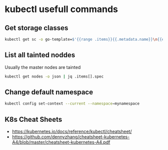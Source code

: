 # kubectl usefull commands

## Get storage classes

```bash
kubectl get sc -o go-template=$'{{range .items}}{{.metadata.name}}\n{{end}}'
```

## List all tainted noddes

Usually the master nodes are tainted

```bash
kubectl get nodes -o json | jq .items[].spec
```

## Change default namespace

```bash
kubectl config set-context --current --namespace=mynamespace
```

## K8s Cheat Sheets

* <https://kubernetes.io/docs/reference/kubectl/cheatsheet/>
* <https://github.com/dennyzhang/cheatsheet-kubernetes-A4/blob/master/cheatsheet-kubernetes-A4.pdf>

